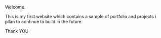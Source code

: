 Welcome.

This is my first website which contains a sample of portfolio and projects i pllan to continue to build in the future.

Thank YOU
